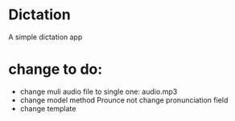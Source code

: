 # Dictation
A simple dictation app 

# change to do:
* change muli audio file to single one: audio.mp3
* change model method Prounce not change pronunciation field
* change template


